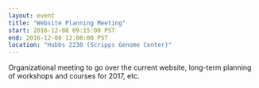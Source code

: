 ```yaml
---
layout: event
title: "Website Planning Meeting"
start: 2016-12-08 09:15:00 PST
end: 2016-12-08 12:00:00 PST
location: "Hubbs 2230 (Scripps Genome Center)"
---
```


Organizational meeting to go over the current website, long-term planning of workshops and courses for 2017, etc.